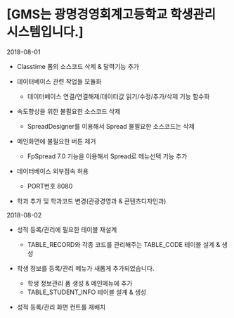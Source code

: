 # [GMS는 광명경영회계고등학교 학생관리 시스템입니다.]

2018-08-01
 - Classtime 폼의 소스코드 삭제 & 달력기능 추가
   
 - 데이터베이스 관련 작업들 모듈화
   - 데이터베이스 연결/연결해제/데이터값 읽기/수정/추가/삭제 기능 함수화 
   
 - 속도향상을 위한 불필요한 소스코드 삭제
   - SpreadDesigner를 이용해서 Spread 불필요한 소스코드는 삭제
   
 - 메인화면에 불필요한 버튼 제거
   - FpSpread 7.0 기능을 이용해서 Spread로 메뉴선택 기능 추가
 
 - 데이터베이스 외부접속 허용
   - PORT번호 8080
 
 - 학과 추가 및 학과코드 변경(관광경영과 & 콘텐츠디자인과)
 
 2018-08-02
 - 성적 등록/관리에 필요한 테이블 재설계
   - TABLE_RECORD와 각종 코드를 관리해주는 TABLE_CODE 테이블 설계 & 생성
 
 - 학생 정보를 등록/관리 메뉴가 새롭게 추가되었습니다.
   - 학생 정보관리 폼 생성 & 메인메뉴에 추가
   - TABLE_STUDENT_INFO 테이블 설계 & 생성 
 
 - 성적 등록/관리 화면 컨트롤 재배치
